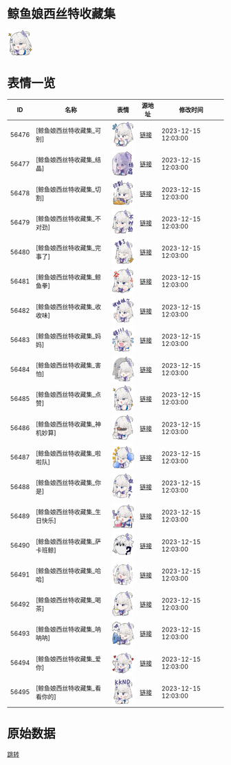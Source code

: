 # 鲸鱼娘西丝特收藏集

<img src="./cover.png" height="60" alt="cover" />

# 表情一览

|ID|名称|表情|源地址|修改时间|
|----|----|----|----|----|
|56476|[鲸鱼娘西丝特收藏集_可别]|<img src="./pic/056476_%5B鲸鱼娘西丝特收藏集_可别%5D.png" height="60" alt="可别"/>|[链接](https://i0.hdslb.com/bfs/garb/ea860a1e731ef3c33ff30aebfe16b6a1a6cf0c2b.png)|2023-12-15 12:03:00|
|56477|[鲸鱼娘西丝特收藏集_结晶]|<img src="./pic/056477_%5B鲸鱼娘西丝特收藏集_结晶%5D.png" height="60" alt="结晶"/>|[链接](https://i0.hdslb.com/bfs/garb/30dd6fc1f1d1d90ed7e64e28d21eb8e7ced5a7ce.png)|2023-12-15 12:03:00|
|56478|[鲸鱼娘西丝特收藏集_切割]|<img src="./pic/056478_%5B鲸鱼娘西丝特收藏集_切割%5D.png" height="60" alt="切割"/>|[链接](https://i0.hdslb.com/bfs/garb/bf07e4e0013e9929ba38c54d12b739b2b3aab60f.png)|2023-12-15 12:03:00|
|56479|[鲸鱼娘西丝特收藏集_不对劲]|<img src="./pic/056479_%5B鲸鱼娘西丝特收藏集_不对劲%5D.png" height="60" alt="不对劲"/>|[链接](https://i0.hdslb.com/bfs/garb/b456317f7d911a933e8fda65ee1325a7655ad320.png)|2023-12-15 12:03:00|
|56480|[鲸鱼娘西丝特收藏集_完事了]|<img src="./pic/056480_%5B鲸鱼娘西丝特收藏集_完事了%5D.png" height="60" alt="完事了"/>|[链接](https://i0.hdslb.com/bfs/garb/56efadf64c17d17f647f5c225c66d6fcfdb03f56.png)|2023-12-15 12:03:00|
|56481|[鲸鱼娘西丝特收藏集_鲸鱼拳]|<img src="./pic/056481_%5B鲸鱼娘西丝特收藏集_鲸鱼拳%5D.png" height="60" alt="鲸鱼拳"/>|[链接](https://i0.hdslb.com/bfs/garb/aaa998eb6a049d93d054dfe4f071872da02a9bfb.png)|2023-12-15 12:03:00|
|56482|[鲸鱼娘西丝特收藏集_收收味]|<img src="./pic/056482_%5B鲸鱼娘西丝特收藏集_收收味%5D.png" height="60" alt="收收味"/>|[链接](https://i0.hdslb.com/bfs/garb/76f55cc70177432063ba7e81403278ce712031d5.png)|2023-12-15 12:03:00|
|56483|[鲸鱼娘西丝特收藏集_妈妈]|<img src="./pic/056483_%5B鲸鱼娘西丝特收藏集_妈妈%5D.png" height="60" alt="妈妈"/>|[链接](https://i0.hdslb.com/bfs/garb/c7606ee91c2bed9602d80c072d3b1bd29a645278.png)|2023-12-15 12:03:00|
|56484|[鲸鱼娘西丝特收藏集_害怕]|<img src="./pic/056484_%5B鲸鱼娘西丝特收藏集_害怕%5D.png" height="60" alt="害怕"/>|[链接](https://i0.hdslb.com/bfs/garb/07da0bc4ef1d80613ac9b13343c22e1b5292cb23.png)|2023-12-15 12:03:00|
|56485|[鲸鱼娘西丝特收藏集_点赞]|<img src="./pic/056485_%5B鲸鱼娘西丝特收藏集_点赞%5D.png" height="60" alt="点赞"/>|[链接](https://i0.hdslb.com/bfs/garb/f66f92374f0427fbf7526cf6106b714669464375.png)|2023-12-15 12:03:00|
|56486|[鲸鱼娘西丝特收藏集_神机妙算]|<img src="./pic/056486_%5B鲸鱼娘西丝特收藏集_神机妙算%5D.png" height="60" alt="神机妙算"/>|[链接](https://i0.hdslb.com/bfs/garb/2b404852c3b99d36f43225725fc04034b4d1e9e4.png)|2023-12-15 12:03:00|
|56487|[鲸鱼娘西丝特收藏集_啦啦队]|<img src="./pic/056487_%5B鲸鱼娘西丝特收藏集_啦啦队%5D.png" height="60" alt="啦啦队"/>|[链接](https://i0.hdslb.com/bfs/garb/0da94c010e16a5ef553878c5643e8b2816c838d3.png)|2023-12-15 12:03:00|
|56488|[鲸鱼娘西丝特收藏集_你是]|<img src="./pic/056488_%5B鲸鱼娘西丝特收藏集_你是%5D.png" height="60" alt="你是"/>|[链接](https://i0.hdslb.com/bfs/garb/36933670d9cc923f9cc258ddcdd8d53091303425.png)|2023-12-15 12:03:00|
|56489|[鲸鱼娘西丝特收藏集_生日快乐]|<img src="./pic/056489_%5B鲸鱼娘西丝特收藏集_生日快乐%5D.png" height="60" alt="生日快乐"/>|[链接](https://i0.hdslb.com/bfs/garb/04c81fedee322af0986ec4a91eab365e528693af.png)|2023-12-15 12:03:00|
|56490|[鲸鱼娘西丝特收藏集_萨卡班鲸]|<img src="./pic/056490_%5B鲸鱼娘西丝特收藏集_萨卡班鲸%5D.png" height="60" alt="萨卡班鲸"/>|[链接](https://i0.hdslb.com/bfs/garb/3c6ed681d381bc9e6ea5c292e1b392b425154293.png)|2023-12-15 12:03:00|
|56491|[鲸鱼娘西丝特收藏集_哈哈]|<img src="./pic/056491_%5B鲸鱼娘西丝特收藏集_哈哈%5D.png" height="60" alt="哈哈"/>|[链接](https://i0.hdslb.com/bfs/garb/1788cd4e504d3214267b2f5b4b6294843eea25d6.png)|2023-12-15 12:03:00|
|56492|[鲸鱼娘西丝特收藏集_喝茶]|<img src="./pic/056492_%5B鲸鱼娘西丝特收藏集_喝茶%5D.png" height="60" alt="喝茶"/>|[链接](https://i0.hdslb.com/bfs/garb/ac29fb57e37588519bbfb6014183440771b89c2d.png)|2023-12-15 12:03:00|
|56493|[鲸鱼娘西丝特收藏集_呐呐呐]|<img src="./pic/056493_%5B鲸鱼娘西丝特收藏集_呐呐呐%5D.png" height="60" alt="呐呐呐"/>|[链接](https://i0.hdslb.com/bfs/garb/daa26127ee1ba768114c0ab4c75464a7cfd084f1.png)|2023-12-15 12:03:00|
|56494|[鲸鱼娘西丝特收藏集_爱你]|<img src="./pic/056494_%5B鲸鱼娘西丝特收藏集_爱你%5D.png" height="60" alt="爱你"/>|[链接](https://i0.hdslb.com/bfs/garb/3a5ad7c46f13caf9e8fbe1badfe001acb2772146.png)|2023-12-15 12:03:00|
|56495|[鲸鱼娘西丝特收藏集_看看你的]|<img src="./pic/056495_%5B鲸鱼娘西丝特收藏集_看看你的%5D.png" height="60" alt="看看你的"/>|[链接](https://i0.hdslb.com/bfs/garb/9909b2cd3a604c5f68870df31e6989d8e3c3cdda.png)|2023-12-15 12:03:00|

# 原始数据

[跳转](./raw.json)

